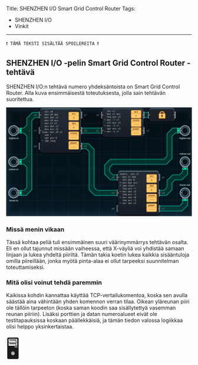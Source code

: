 Title: SHENZHEN I/O Smart Grid Control Router
Tags: 
  - SHENZHEN I/O
  - Vinkit
---
`❗ TÄMÄ TEKSTI SISÄLTÄÄ SPOILEREITA ❗`

## SHENZHEN I/O -pelin Smart Grid Control Router -tehtävä
SHENZHEN I/O:n tehtävä numero yhdeksäntoista on Smart Grid Control Router. Alla kuva ensimmäisestä toteutuksesta, jolla sain tehtävän suoritettua.

![Smart Grid Control Router](../images/shenzhen_19.jpg)  

### Missä menin vikaan

Tässä kohtaa peliä tuli ensimmäinen suuri väärinymmärrys tehtävän osalta. Eli en ollut tajunnut missään vaiheessa, että X-väyliä voi yhdistää samaan linjaan ja lukea yhdeltä piiriltä. Tämän takia koetin lukea kaikkia sisääntuloja omilla piireillään, jonka myötä pinta-alaa ei ollut tarpeeksi suunnitelman toteuttamiseksi.

### Mitä olisi voinut tehdä paremmin

Kaikissa kohdin kannattaa käyttää TCP-vertailukomentoa, koska sen avulla säästää aina vähintään yhden komennon verran tilaa. Oikean yläreunan piiri ole tällöin tarpeeton (koska saman koodin saa sisällytettyä vasemman reunan piiriin). Lisäksi porttien ja datan numeroalueet eivät ole testitapauksissa koskaan päällekkäisiä, ja tämän tiedon valossa logiikkaa olisi helppo yksinkertaistaa.

<span style="font-size:4em;">🖥️</span>